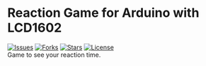 # Reaction Game for Arduino with LCD1602
[![Issues](https://img.shields.io/github/issues/BurAndBY/ReactionGame-LCD?style=flat-square)](https://shields.io) 
[![Forks](https://img.shields.io/github/forks/BurAndBY/ReactionGame-LCD?style=flat-square)](https://shields.io)
[![Stars](https://img.shields.io/github/stars/BurAndBY/ReactionGame-LCD?style=flat-square)](https://shields.io)
[![License](https://img.shields.io/github/license/BurAndBY/ReactionGame-LCD?style=flat-square)](https://shields.io) </br>
Game to see your reaction time. 
